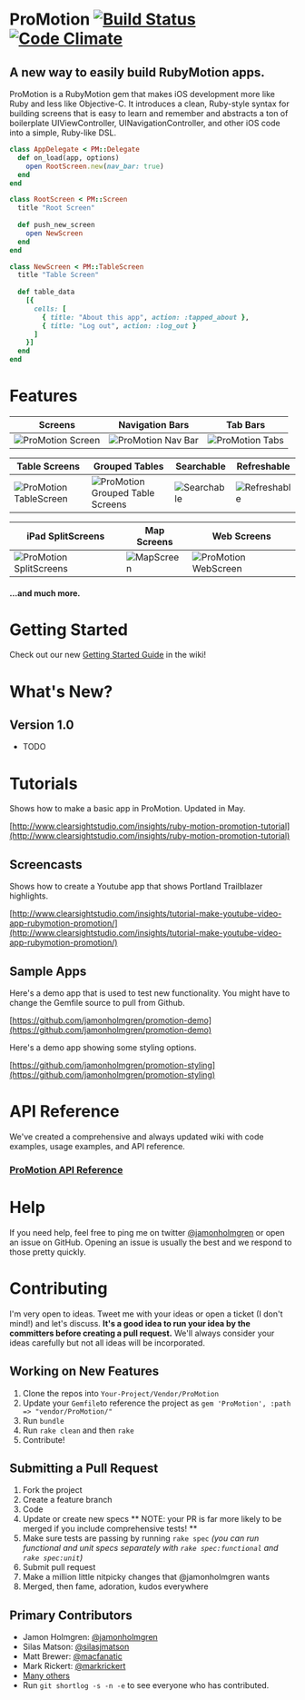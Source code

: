 # ProMotion [![Build Status](https://travis-ci.org/clearsightstudio/ProMotion.png)](https://travis-ci.org/clearsightstudio/ProMotion) [![Code Climate](https://codeclimate.com/github/clearsightstudio/ProMotion.png)](https://codeclimate.com/github/clearsightstudio/ProMotion)

## A new way to easily build RubyMotion apps.

ProMotion is a RubyMotion gem that makes iOS development more like Ruby and less like Objective-C.
It introduces a clean, Ruby-style syntax for building screens that is easy to learn and remember and
abstracts a ton of boilerplate UIViewController, UINavigationController, and other iOS code into a
simple, Ruby-like DSL.

```ruby
class AppDelegate < PM::Delegate
  def on_load(app, options)
    open RootScreen.new(nav_bar: true)
  end
end

class RootScreen < PM::Screen
  title "Root Screen"
  
  def push_new_screen
    open NewScreen
  end
end

class NewScreen < PM::TableScreen
  title "Table Screen"
  
  def table_data
    [{
      cells: [
        { title: "About this app", action: :tapped_about },
        { title: "Log out", action: :log_out }
      ]
    }]
  end
end
```

# Features

|Screens|Navigation Bars|Tab Bars|
|---|---|---|
|![ProMotion Screen](https://f.cloud.github.com/assets/1479215/751058/486b6e1e-e4e7-11e2-9d1f-d9380a58f643.png)|![ProMotion Nav Bar](https://f.cloud.github.com/assets/1479215/751076/e4762858-e4e7-11e2-8442-ac7c9ad142e6.png)|![ProMotion Tabs](https://f.cloud.github.com/assets/1479215/751128/76ebe320-e4e9-11e2-86ee-d81c4c1e92f2.png)|

|Table Screens|Grouped Tables|Searchable|Refreshable|
|---|---|---|---|
|![ProMotion TableScreen](https://f.cloud.github.com/assets/1479215/751067/8fe7631a-e4e7-11e2-84f1-6ae50ac4f8e8.png)|![ProMotion Grouped Table Screens](https://f.cloud.github.com/assets/1479215/751162/a805b9da-e4ea-11e2-9c39-0c65f8a8de77.png)|![Searchable](https://f.cloud.github.com/assets/1479215/707490/ba750216-de1d-11e2-9594-0880b12f8ffe.png)|![Refreshable](https://f.cloud.github.com/assets/139261/472574/af268e52-b735-11e2-8b9b-a9245b421715.gif)|


|iPad SplitScreens|Map Screens|Web Screens|
|---|---|---|
|![ProMotion SplitScreens](https://f.cloud.github.com/assets/1479215/751188/13c3a7c6-e4ec-11e2-8c87-a94e0c07702b.png)|![MapScreen](https://f.cloud.github.com/assets/1479215/751217/dab20958-e4ed-11e2-9b3e-b42c0199d9e7.png)|![ProMotion WebScreen](https://f.cloud.github.com/assets/1479215/751235/b6fe91ba-e4ee-11e2-8707-c74c7f833de3.png)|

#### ...and much more.

# Getting Started

Check out our new [Getting Started Guide](https://github.com/clearsightstudio/ProMotion/wiki/Getting-Started-Guide) in the wiki!

# What's New?

## Version 1.0

* TODO

# Tutorials

Shows how to make a basic app in ProMotion. Updated in May.

[http://www.clearsightstudio.com/insights/ruby-motion-promotion-tutorial](http://www.clearsightstudio.com/insights/ruby-motion-promotion-tutorial)

## Screencasts

Shows how to create a Youtube app that shows Portland Trailblazer highlights.

[http://www.clearsightstudio.com/insights/tutorial-make-youtube-video-app-rubymotion-promotion/](http://www.clearsightstudio.com/insights/tutorial-make-youtube-video-app-rubymotion-promotion/)

## Sample Apps

Here's a demo app that is used to test new functionality. You might have to change the Gemfile
source to pull from Github.

[https://github.com/jamonholmgren/promotion-demo](https://github.com/jamonholmgren/promotion-demo)

Here's a demo app showing some styling options.

[https://github.com/jamonholmgren/promotion-styling](https://github.com/jamonholmgren/promotion-styling)

# API Reference

We've created a comprehensive and always updated wiki with code examples, usage examples, and API reference.

### [ProMotion API Reference](https://github.com/clearsightstudio/ProMotion/wiki)

# Help

If you need help, feel free to ping me on twitter [@jamonholmgren](http://twitter.com/jamonholmgren)
or open an issue on GitHub. Opening an issue is usually the best and we respond to those pretty quickly.

# Contributing

I'm very open to ideas. Tweet me with your ideas or open a ticket (I don't mind!)
and let's discuss. **It's a good idea to run your idea by the committers before creating
a pull request.** We'll always consider your ideas carefully but not all ideas will be
incorporated.

## Working on New Features

1. Clone the repos into `Your-Project/Vendor/ProMotion`
2. Update your `Gemfile`to reference the project as `gem 'ProMotion', :path => "vendor/ProMotion/"`
3. Run `bundle`
4. Run `rake clean` and then `rake`
5. Contribute!

## Submitting a Pull Request

1. Fork the project
2. Create a feature branch
3. Code
4. Update or create new specs ** NOTE: your PR is far more likely to be merged if you include comprehensive tests! **
5. Make sure tests are passing by running `rake spec` *(you can run functional and unit specs separately with `rake spec:functional` and `rake spec:unit`)*
6. Submit pull request
7. Make a million little nitpicky changes that @jamonholmgren wants
8. Merged, then fame, adoration, kudos everywhere

## Primary Contributors

* Jamon Holmgren: [@jamonholmgren](https://twitter.com/jamonholmgren)
* Silas Matson: [@silasjmatson](https://twitter.com/silasjmatson)
* Matt Brewer: [@macfanatic](https://twitter.com/macfanatic)
* Mark Rickert: [@markrickert](https://twitter.com/markrickert)
* [Many others](https://github.com/clearsightstudio/ProMotion/graphs/contributors)
* Run `git shortlog -s -n -e` to see everyone who has contributed.

